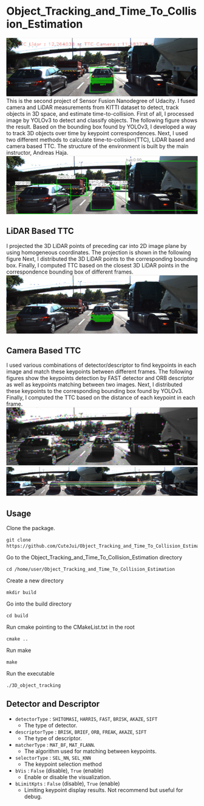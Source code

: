 # Object_Tracking_and_Time_To_Collision_Estimation
<img src="https://github.com/CuteJui/Object_Tracking_and_Time_To_Collision_Estimation/blob/main/readme_resource/demo.png"/>
This is the second project of Sensor Fusion Nanodegree of Udacity. I fused camera and LiDAR measurements from KITTI dataset to detect, track objects in 3D space, and estimate time-to-collision. First of all, I processed image by YOLOv3 to detect and classify objects. The following figure shows the result. Based on the bounding box found by YOLOv3, I developed a way to track 3D objects over time by keypoint correspondences. Next, I used two different methods to calculate time-to-collision(TTC), LiDAR based and camera based TTC. The structure of the environment is built by the main instructor, Andreas Haja.
<img src="https://github.com/CuteJui/Object_Tracking_and_Time_To_Collision_Estimation/blob/main/readme_resource/object classification.png"/>

## LiDAR Based TTC
I projected the 3D LiDAR points of preceding car into 2D image plane by using homogeneous coordinates. The projection is shown in the following figure Next, I distributed the 3D LiDAR points to the corresponding bounding box. Finally, I computed TTC based on the closest 3D LiDAR points in the correspondence bounding box of different frames.
<img src="https://github.com/CuteJui/Object_Tracking_and_Time_To_Collision_Estimation/blob/main/readme_resource/Lidar_to_camera.png"/>

## Camera Based TTC
I used various combinations of detector/descriptor to find keypoints in each image and match these keypoints between different frames. The following figures show the keypoints detection by FAST detector and ORB descriptor as well as keypoints matching between two images. Next, I distributed these keypoints to the corresponding bounding box found by YOLOv3. Finally, I computed the TTC based on the distance of each keypoint in each frame.
<img src="https://github.com/CuteJui/Object_Tracking_and_Time_To_Collision_Estimation/blob/main/readme_resource/FAST_detector.png"/>
<img src="https://github.com/CuteJui/Object_Tracking_and_Time_To_Collision_Estimation/blob/main/readme_resource/match.png"/>

## Usage
Clone the package.
```
git clone https://github.com/CuteJui/Object_Tracking_and_Time_To_Collision_Estimation.git
```
Go to the Object_Tracking_and_Time_To_Collision_Estimation directory
```
cd /home/user/Object_Tracking_and_Time_To_Collision_Estimation
```
Create a new directory
```
mkdir build
```
Go into the build directory
```
cd build
```
Run cmake pointing to the CMakeList.txt in the root
```
cmake ..
```
Run make
```
make
```
Run the executable
```
./3D_object_tracking
```

## Detector and Descriptor 

- `detectorType` : `SHITOMASI`, `HARRIS`, `FAST`, `BRISK`, `AKAZE`, `SIFT`
	- The type of detector. 
- `descriptorType` : `BRISK`, `BRIEF`, `ORB`, `FREAK`, `AKAZE`, `SIFT`
	- The type of descriptor. 
- `matcherType` : `MAT_BF`, `MAT_FLANN`.
	- The algorithm used for matching between keypoints.
- `selectorType` : `SEL_NN`, `SEL_KNN`
	- The keypoint selection method
- `bVis` : `False` (disable), `True` (enable)
	- Enable or disable the visualization.
- `bLimitKpts` : `False` (disable), `True` (enable)
	- Limiting keypoint display results. Not recommend but useful for debug.


